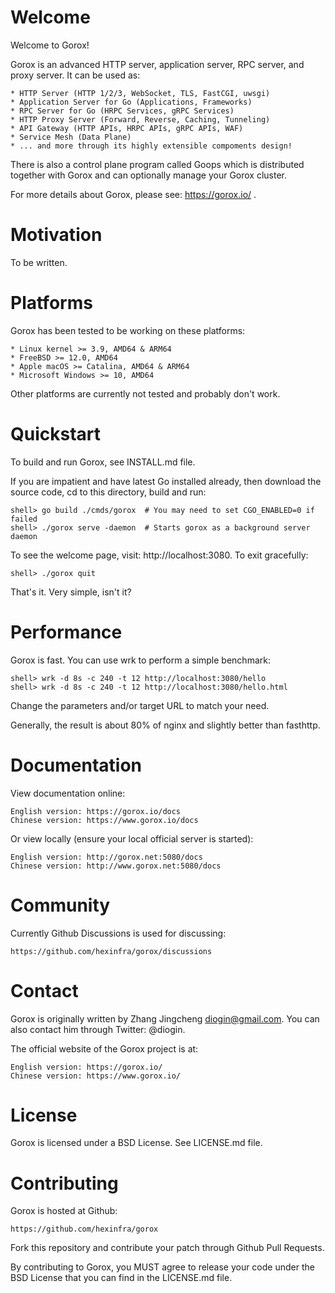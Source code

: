 Welcome
=======

  Welcome to Gorox!

  Gorox is an advanced HTTP server, application server, RPC server, and proxy
  server. It can be used as:

    * HTTP Server (HTTP 1/2/3, WebSocket, TLS, FastCGI, uwsgi)
    * Application Server for Go (Applications, Frameworks)
    * RPC Server for Go (HRPC Services, gRPC Services)
    * HTTP Proxy Server (Forward, Reverse, Caching, Tunneling)
    * API Gateway (HTTP APIs, HRPC APIs, gRPC APIs, WAF)
    * Service Mesh (Data Plane)
    * ... and more through its highly extensible compoments design!

  There is also a control plane program called Goops which is distributed
  together with Gorox and can optionally manage your Gorox cluster.

  For more details about Gorox, please see: https://gorox.io/ .


Motivation
==========

  To be written.


Platforms
=========

  Gorox has been tested to be working on these platforms:

    * Linux kernel >= 3.9, AMD64 & ARM64
    * FreeBSD >= 12.0, AMD64
    * Apple macOS >= Catalina, AMD64 & ARM64
    * Microsoft Windows >= 10, AMD64

  Other platforms are currently not tested and probably don't work.


Quickstart
==========

  To build and run Gorox, see INSTALL.md file.

  If you are impatient and have latest Go installed already, then download the
  source code, cd to this directory, build and run:

    shell> go build ./cmds/gorox  # You may need to set CGO_ENABLED=0 if failed
    shell> ./gorox serve -daemon  # Starts gorox as a background server daemon

  To see the welcome page, visit: http://localhost:3080. To exit gracefully:

    shell> ./gorox quit

  That's it. Very simple, isn't it?


Performance
===========

  Gorox is fast. You can use wrk to perform a simple benchmark:

    shell> wrk -d 8s -c 240 -t 12 http://localhost:3080/hello
    shell> wrk -d 8s -c 240 -t 12 http://localhost:3080/hello.html

  Change the parameters and/or target URL to match your need.

  Generally, the result is about 80% of nginx and slightly better than fasthttp.


Documentation
=============

  View documentation online:

    English version: https://gorox.io/docs
    Chinese version: https://www.gorox.io/docs

  Or view locally (ensure your local official server is started):

    English version: http://gorox.net:5080/docs
    Chinese version: http://www.gorox.net:5080/docs


Community
=========

  Currently Github Discussions is used for discussing:

    https://github.com/hexinfra/gorox/discussions


Contact
=======

  Gorox is originally written by Zhang Jingcheng <diogin@gmail.com>.
  You can also contact him through Twitter: @diogin.

  The official website of the Gorox project is at:

    English version: https://gorox.io/
    Chinese version: https://www.gorox.io/


License
=======

  Gorox is licensed under a BSD License. See LICENSE.md file.


Contributing
============

  Gorox is hosted at Github:

    https://github.com/hexinfra/gorox

  Fork this repository and contribute your patch through Github Pull Requests.

  By contributing to Gorox, you MUST agree to release your code under the BSD
  License that you can find in the LICENSE.md file.

